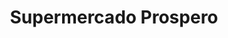 ---
title: "Supermercado Prospero"
url: /general-san-martin/supermercado-prospero/
shop: Supermarkt
---